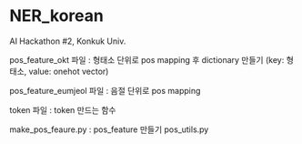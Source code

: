 # NER_korean
AI Hackathon #2, Konkuk Univ.

pos_feature_okt 파일 : 형태소 단위로 pos mapping 후 dictionary 만들기 
(key: 형태소, value: onehot vector)

pos_feature_eumjeol 파일 : 음절 단위로 pos mapping

token 파일 : token 만드는 함수

make_pos_feaure.py : pos_feature 만들기
pos_utils.py 

